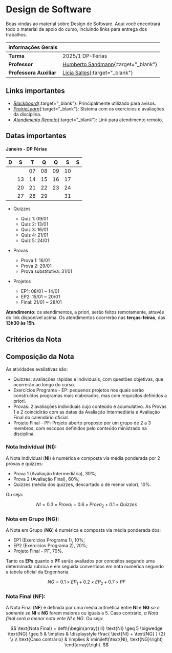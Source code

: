 # Design de Software

Boas vindas ao material sobre Design de Software. Aqui você encontrará todo o material de apoio do curso, incluindo links para entrega dos trabalhos.

| Informações Gerais | |
|:--|:--|
| **Turma** | 2025/1 DP-Férias |
| **Professor** | [Humberto Sandmann](https://hsandmann.github.io){:target="_blank"} |
| **Professora Auxiliar** | [Licia Salles](https://github.com/liciascl){:target="_blank"} |

## Links importantes

* [*Blackboard*](https://insper.blackboard.com/){:target="_blank"}: Principalmente utilizado para avisos.
* [*PrairieLearn*](https://us.prairielearn.com/pl/course_instance/168880){:target="_blank"}: Sistema com os exercícios e avaliações da disciplina.
* [*Atendimento Remoto*](https://teams.microsoft.com/l/meetup-join/19%3ameeting_M2ZkN2ZhOTEtOTM4OS00MzEwLThlOTYtNjQwMzRlOGU2YmU5%40thread.v2/0?context=%7b%22Tid%22%3a%226370a6c0-7b90-4709-bd6e-59c28ede833b%22%2c%22Oid%22%3a%225d87fcea-f08e-4d66-8277-5a3d97d593dc%22%7d){:target="_blank"}: Link para atendimento remoto.
<!-- * [*Regras da disciplina*](about.md): Critérios para aprovação. Leia com atenção! -->
<!-- * [*Calendário*](https://www.insper.edu.br/portaldoprofessor/wp-content/uploads/2015/02/CALENDÁRIO-ACADÊMICO-PROFESSOR-ENG-v2-1.pdf){:target="_blank"}: - Calendário do Insper. -->

## Datas importantes

#### Janeiro - DP Férias
| D  | S  | T  | Q  | Q  | S  | S  |
|:--:|:--:|:--:|:--:|:--:|:--:|:--:|
|    |    | 07 | 08 | <span class='quiz'>09</span> | 10 |    |
|    | <span class='quiz'>13</span> | <span class='ep1'>14</span> | <span class='quiz'>15</span> | <span class='p1'>16</span> |  17  |
|    | <span class='ep2'>20</span> | <span class='quiz'>21</span> | 22 | 23 | <span class='quiz'>24</span> |    |
|    | 27 | <span class='epf'>28</span>| <span class='p2'>29</span> |    | <span class='ps'>31</span> |    |

* Quizzes
    * <span class='quiz'>Quiz 1</span>: 09/01
    * <span class='quiz'>Quiz 2</span>: 13/01
    * <span class='quiz'>Quiz 3</span>: 16/01
    * <span class='quiz'>Quiz 4</span>: 21/01
    * <span class='quiz'>Quiz 5</span>: 24/01

* Provas
    * <span class='p1'>Prova 1</span>: 16/01
    * <span class='p2'>Prova 2</span>: 29/01
    * <span class='ps'>Prova substitutiva</span>: 31/01
    <!-- * Prova delta: 28/11 ou 29/11 -->

* Projetos
    * <span class='ep1'>EP1</span>: 08/01 ~ 14/01
    * <span class='ep2'>EP2</span>: 15/01 ~ 20/01
    * <span class='epf'>Final</span>: 21/01 ~ 28/01

**Atendimento:** os atendimentos, a priori, serão feitos remotamente, através do link disponível acima. Os atendimentos ocorrerão nas **terças-feiras**, das **13h30 às 15h**.

## Critérios da Nota

## Composição da Nota

As atividades avaliativas são:

- <span class='quiz'>Quizzes</span>: avaliações rápidas e individuais, com questões objetivas, que ocorrerão ao longo do curso.
- <span class='ep1'>Exercícios Programa - EP</span>: pequenos projetos nos quais serão construídos programas mais elaborados, mas com requisitos
definidos a priori.
- <span class='p1'>Provas</span>: 2 avaliações individuais cujo conteúdo é acumulativo. As Provas 1 e 2 coincidirão com as datas da Avaliação Intermediária
e Avaliação Final do calendário oficial.
- <span class='epf'>Projeto Final - PF</span>: Projeto aberto proposto por um grupo de 2 a 3 membros, com escopos definidos pelo conteúdo ministrado na
disciplina.

### Nota Individual (NI):

A Nota Individual (**NI**) é numérica e composta via média ponderada por 2 provas e quizzes:

- <span class='p1'>Prova 1</span> (Avaliação Intermediária), $30\%$;
- <span class='p2'>Prova 2</span> (Avaliação Final), $60\%$;
- <span class='quiz'>Quizzes</span> (média dos quizzes, descartado o de menor valor), $10\%$.

Ou seja:

$$
NI = 0.3 \times Prova_{1} + 0.6 \times Prova_{2} + 0.1 \times Quizzes
$$

### Nota em Grupo (NG):

A Nota em Grupo (**NG**) é numérica e composta via média ponderada dos:

- <span class='ep1'>EP1</span> (Exercicios Programa 1), $10\%$;
- <span class='ep2'>EP2</span> (Exercicios Programa 2), $20\%$;
- <span class='epf'>Projeto Final - PF</span>, $70\%$.

Tanto os **EPs** quanto o **PF** serão avaliados por conceitos segundo uma determinada rubrica e em seguida convertidos em
nota numérica segundo a tabela oficial da Engenharia.

$$
NG = 0.1 \times EP_1 + 0.2 \times EP_2 + 0.7 \times PF
$$

### Nota Final (NF):

A Nota Final (**NF**) é definida por uma média aritmética entre **NI** e **NG** *se e somente se* **NI** e **NG** forem maiores ou iguais a $5$. Caso
contrário, *a Nota final será a menor nota ente NI e NG*. Ou seja:

$$
\text{Nota Final} = \left\{\begin{array}{lll}
    \text{NI} \geq 5 \bigwedge \text{NG} \geq 5 &
    \implies &
    \displaystyle \frac{ \text{NI} + \text{NG} } {2}
    \\
    \\
    \text{Caso contrário} &
    \implies &
    \min\left(\text{NI}, \text{NG}\right)
    \end{array}\right.
$$

<!-- - Caso a média individual do aluno (média da avaliação intermediária e avaliação final) fique entre 4 e 5, este deverá realizar a
prova delta. A prova delta não aumenta a NI, somente permite a aprovação no caso em que a média individual ficar entre 4 e 5,
e a média aritmética entre NI e NG for maior que 5. -->

